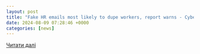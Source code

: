 ```yaml
---
layout: post
title: "Fake HR emails most likely to dupe workers, report warns - Cyber Daily"
date: 2024-08-09 07:28:46 +0000
categories: [news]
---
```


[Читати далі](https://www.cyberdaily.au/digital-transformation/10938-fake-hr-emails-most-likely-to-dupe-workers-report-warns)

